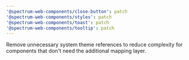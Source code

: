 ```yaml
---
'@spectrum-web-components/close-button': patch
'@spectrum-web-components/styles': patch
'@spectrum-web-components/toast': patch
'@spectrum-web-components/tooltip': patch
---
```


Remove unnecessary system theme references to reduce complexity for components that don't need the additional mapping layer.

